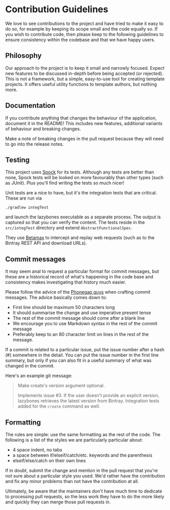 Contribution Guidelines
=======================

We love to see contributions to the project and have tried to make it easy to
do so, for example by keeping its scope small and the code equally so. If you
wish to contribute code, then please keep to the following guidelines to
ensure consistency within the codebase and that we have happy users.

Philosophy
----------

Our approach to the project is to keep it small and narrowly focused. Expect new
features to be discussed in-depth before being accepted (or rejected). This is
not a framework, but a simple, easy-to-use tool for creating template projects.
It offers useful utility functions to template authors, but nothing more.

Documentation
-------------

If you contribute anything that changes the behaviour of the application,
document it in the README! This includes new features, additional variants
of behaviour and breaking changes.

Make a note of breaking changes in the pull request because they will need
to go into the release notes.

Testing
-------

This project uses [Spock](http://dosc.spockframework.org/) for its tests. Although
any tests are better than none, Spock tests will be looked on more favourably than
other types (such as JUnit). Plus you'll find writing the tests so much nicer!

Unit tests are a nice to have, but it's the integration tests that are critical.
These are run via

    ./gradlew integTest

and launch the lazybones executable as a separate process. The output is captured
so that you can verify the content. The tests reside in the `src/integTest`
directory and extend `AbstractFunctionalSpec`.

They use [Betamax](http://freeside.co/betamax) to intercept and replay web requests
(such as to the Bintray REST API and download URLs).

Commit messages
---------------

It may seem anal to request a particular format for commit messages, but these
are a historical record of what's happening in the code base and consistency
makes investigating that history much easier.

Please follow the advice of the [Phonegap guys](https://github.com/phonegap/phonegap/wiki/Git-Commit-Message-Format)
when crafting commit messages. The advice basically comes down to:

* First line should be maximum 50 characters long
* It should summarise the change and use imperative present tense
* The rest of the commit message should come after a blank line
* We encourage you to use Markdown syntax in the rest of the commit message
* Preferably keep to an 80 character limit on lines in the rest of the message.

If a commit is related to a particular issue, put the issue number after a
hash (#) somewhere in the detail. You can put the issue number in the first
line summary, but only if you can also fit in a useful summary of what was
changed in the commit.

Here's an example git message:

> Make create's version argument optional.
>
> Implements issue #3. If the user doesn't provide an explicit version,
> lazybones retrieves the latest version from Bintray. Integration tests
> added for the `create` command as well.

Formatting
----------

The rules are simple: use the same formatting as the rest of the code. The
following is a list of the styles we are particularly particular about:

* 4 space indent, no tabs
* a space between if/elseif/catch/etc. keywords and the parenthesis
* elseif/else/catch on their own lines

If in doubt, submit the change and mention in the pull request that you're not
sure about a particular style you used. We'd rather have the contribution and
fix any minor problems than not have the contribution at all.

Ultimately, be aware that the maintainers don't have much time to dedicate to
processing pull requests, so the less work they have to do the more likely and
quickly they can merge those pull requests in.

